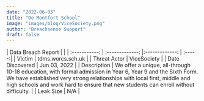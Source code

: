 ```yaml
---
date: "2022-06-03"
title: "De Montfort School"
image: "images/blog/ViceSociety.png"
author: "Breachsense Support"
draft: false
---
```


| Data Breach Report         |              | 
| :-----------: | :-------------:   |:-------------:    | :-----:|
| Victim    | tdms.worcs.sch.uk      | 
| Threat Actor    | ViceSociety      | 
| Date Discovered    | Jun 03, 2022      | 
| Description    |  We offer a unique, all-through 10-18 education, with formal admission in Year 6, Year 9 and the Sixth Form. We have established very strong relationships with local first, middle and high schools and work hard to ensure that new students can enroll without difficulty.      | 
| Leak Size    | N/A      | 

